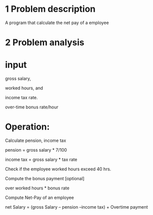 # 1 Problem description
A program that calculate the net pay of a employee 
# 2 Problem analysis
# input 
 gross salary,
 
 worked hours, and
 
 income tax rate.
 
 over-time bonus rate/hour
 
 # Operation:
 
Calculate pension, income tax

pension = gross salary * 7/100

income tax = gross salary * tax rate

 Check if the employee worked hours
exceed 40 hrs.

 Compute the bonus payment [optional]
 
over worked hours * bonus rate

Compute Net-Pay of an employee

 net Salary = (gross Salary – pension –income tax) + Overtime payment
